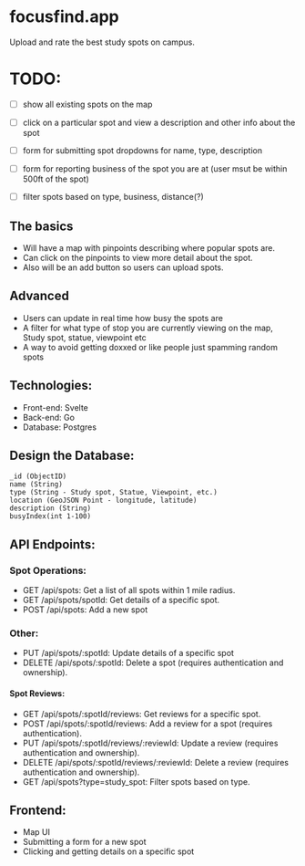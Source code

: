 # focusfind.app
Upload and rate the best study spots on campus.


# TODO:
- [ ] show all existing spots on the map
- [ ] click on a particular spot and view a description and other info about the spot
- [ ] form for submitting spot
    dropdowns for name, type, description
- [ ] form for reporting business of the spot you are at (user msut be within 500ft of the spot)
- [ ] filter spots based on type, business, distance(?)


## The basics
- Will have a map with pinpoints describing where popular spots are. 
- Can click on the pinpoints to view more detail about the spot. 
- Also will be an add button so users can upload spots. 


## Advanced
- Users can update in real time how busy the spots are
- A filter for what type of stop you are currently viewing on the map, Study spot, statue, viewpoint etc
- A way to avoid getting doxxed or like people just spamming random spots


## Technologies:
- Front-end: Svelte
- Back-end: Go
- Database: Postgres 


## Design the Database:
```
_id (ObjectID)
name (String)
type (String - Study spot, Statue, Viewpoint, etc.)
location (GeoJSON Point - longitude, latitude)
description (String)
busyIndex(int 1-100)
```


## API Endpoints:

### Spot Operations:

- GET /api/spots: Get a list of all spots within 1 mile radius.
- GET /api/spots/spotId: Get details of a specific spot.
- POST /api/spots: Add a new spot 


### Other:

- PUT /api/spots/:spotId: Update details of a specific spot 
- DELETE /api/spots/:spotId: Delete a spot (requires authentication and ownership).


#### Spot Reviews:

- GET /api/spots/:spotId/reviews: Get reviews for a specific spot.
- POST /api/spots/:spotId/reviews: Add a review for a spot (requires authentication).
- PUT /api/spots/:spotId/reviews/:reviewId: Update a review (requires authentication and ownership).
- DELETE /api/spots/:spotId/reviews/:reviewId: Delete a review (requires authentication and ownership).
- GET /api/spots?type=study_spot: Filter spots based on type.


## Frontend:
- Map UI
- Submitting a form for a new spot
- Clicking and getting details on a specific spot
